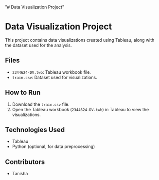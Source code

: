 "# Data Visualization Project" 
# Data Visualization Project

This project contains data visualizations created using Tableau, along with the dataset used for the analysis.

## Files
- `2344624-DV.twb`: Tableau workbook file.
- `train.csv`: Dataset used for visualizations.

## How to Run
1. Download the `train.csv` file.
2. Open the Tableau workbook (`2344624-DV.twb`) in Tableau to view the visualizations.

## Technologies Used
- Tableau
- Python (optional, for data preprocessing)

## Contributors
- Tanisha